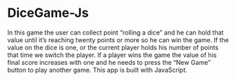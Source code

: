 # DiceGame-Js
 In this game the user can collect point  “rolling a dice” and he can hold that value until it’s reaching twenty points or more so he can win the game. If the value on the dice is one, or the current player holds his number of points that time we switch the player. If a player wins the game the value of his final score increases with one and he needs to press the “New Game” button to play another game. This app is built with JavaScript.

